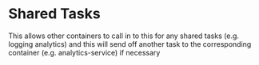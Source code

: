 # Shared Tasks

This allows other containers to call in to this for any shared tasks (e.g. logging analytics) and this will send off another task to the corresponding container (e.g. analytics-service) if necessary